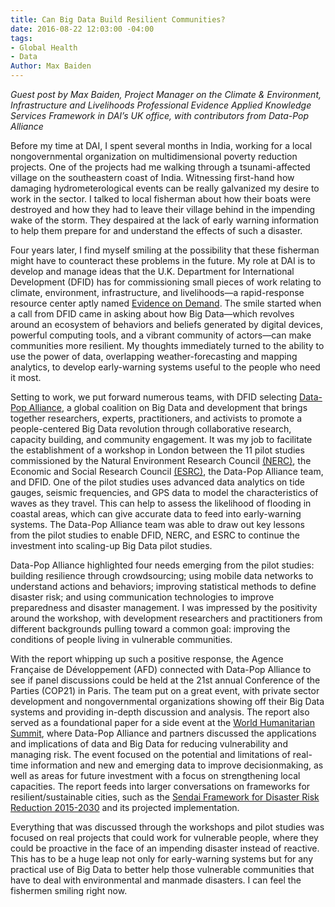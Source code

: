```yaml
---
title: Can Big Data Build Resilient Communities?
date: 2016-08-22 12:03:00 -04:00
tags:
- Global Health
- Data
Author: Max Baiden
---
```


*Guest post by Max Baiden, Project Manager on the Climate & Environment, Infrastructure and Livelihoods Professional Evidence Applied Knowledge Services Framework in DAI’s UK office, with contributors from Data-Pop Alliance*

Before my time at DAI, I spent several months in India, working for a local nongovernmental organization on multidimensional poverty reduction projects. One of the projects had me walking through a tsunami-affected village on the southeastern coast of India. Witnessing first-hand how damaging hydrometerological events can be really galvanized my desire to work in the sector. I talked to local fisherman about how their boats were destroyed and how they had to leave their village behind in the impending wake of the storm. They despaired at the lack of early warning information to help them prepare for and understand the effects of such a disaster.

<!--more-->

Four years later, I find myself smiling at the possibility that these fisherman might have to counteract these problems in the future. My role at DAI is to develop and manage ideas that the U.K. Department for International Development (DFID) has for commissioning small pieces of work relating to climate, environment, infrastructure, and livelihoods—a rapid-response resource center aptly named [Evidence on Demand](http://www.evidenceondemand.info/homepage.aspx). The smile started when a call from DFID came in asking about how Big Data—which revolves around an ecosystem of behaviors and beliefs generated by digital devices, powerful computing tools, and a vibrant community of actors—can make communities more resilient. My thoughts immediately turned to the ability to use the power of data, overlapping weather-forecasting and mapping analytics, to develop early-warning systems useful to the people who need it most.

Setting to work, we put forward numerous teams, with DFID selecting [Data-Pop Alliance](http://datapopalliance.org/), a global coalition on Big Data and development that brings together researchers, experts, practitioners, and activists to promote a people-centered Big Data revolution through collaborative research, capacity building, and community engagement. It was my job to facilitate the establishment of a workshop in London between the 11 pilot studies commissioned by the Natural Environment Research Council [(NERC)](http://www.nerc.ac.uk/), the Economic and Social Research Council [(ESRC)](http://www.esrc.ac.uk/), the Data-Pop Alliance team, and DFID. One of the pilot studies uses advanced data analytics on tide gauges, seismic frequencies, and GPS data to model the characteristics of waves as they travel. This can help to assess the likelihood of flooding in coastal areas, which can give accurate data to feed into early-warning systems. The Data-Pop Alliance team was able to draw out key lessons from the pilot studies to enable DFID, NERC, and ESRC to continue the investment into scaling-up Big Data pilot studies.

Data-Pop Alliance highlighted four needs emerging from the pilot studies: building resilience through crowdsourcing; using mobile data networks to understand actions and behaviors; improving statistical methods to define disaster risk; and using communication technologies to improve preparedness and disaster management. I was impressed by the positivity around the workshop, with development researchers and practitioners from different backgrounds pulling toward a common goal: improving the conditions of people living in vulnerable communities.

With the report whipping up such a positive response, the Agence Française de Développement (AFD) connected with Data-Pop Alliance to see if panel discussions could be held at the 21st annual Conference of the Parties (COP21) in Paris. The team put on a great event, with private sector development and nongovernmental organizations showing off their Big Data systems and providing in-depth discussion and analysis. The report also served as a foundational paper for a side event at the [World Humanitarian Summit](https://www.worldhumanitariansummit.org/), where Data-Pop Alliance and partners discussed the applications and implications of data and Big Data for reducing vulnerability and managing risk. The event focused on the potential and limitations of real-time information and new and emerging data to improve decisionmaking, as well as areas for future investment with a focus on strengthening local capacities. The report feeds into larger conversations on frameworks for resilient/sustainable cities, such as the [Sendai Framework for Disaster Risk Reduction 2015-2030](http://www.preventionweb.net/files/43291_sendaiframeworkfordrren.pdf) and its projected implementation.

Everything that was discussed through the workshops and pilot studies was focused on real projects that could work for vulnerable people, where they could be proactive in the face of an impending disaster instead of reactive. This has to be a huge leap not only for early-warning systems but for any practical use of Big Data to better help those vulnerable communities that have to deal with environmental and manmade disasters. I can feel the fishermen smiling right now.
